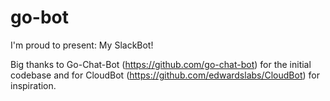 # go-bot

I'm proud to present: My SlackBot!

Big thanks to Go-Chat-Bot (https://github.com/go-chat-bot) for the initial codebase and for CloudBot (https://github.com/edwardslabs/CloudBot) for inspiration.
